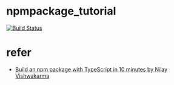 # npmpackage_tutorial
[![Build Status](https://travis-ci.org/mkusaka/npmpackage_tutorial.svg?branch=master)](https://travis-ci.org/mkusaka/npmpackage_tutorial)

# refer
- [Build an npm package with TypeScript in 10 minutes by Nilay Vishwakarma](https://medium.com/@nilayvishwakarma/build-an-npm-package-with-typescript-by-nilay-vishwakarma-f303d7072f80)
